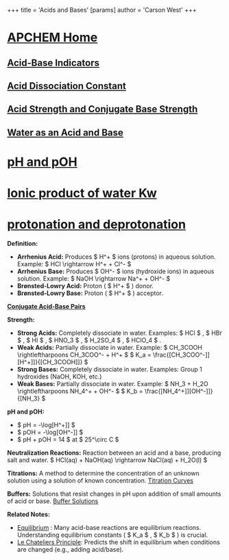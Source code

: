 +++
 title = 'Acids and Bases'
[params]
	author = 'Carson West'
+++
# [APCHEM Home](./../apchem-home/)

## [Acid-Base Indicators](./../acid-base-indicators/)

## [Acid Dissociation Constant](./../acid-dissociation-constant/)
## [Acid Strength and Conjugate Base Strength](./../acid-strength-and-conjugate-base-strength/)
## [Water as an Acid and Base](./../water-as-an-acid-and-base/)
# [pH and pOH](./../ph-and-poh/)
# [Ionic product of water Kw](./../ionic-product-of-water-kw/)
# [protonation and deprotonation](./../protonation-and-deprotonation/)
**Definition:**

* **Arrhenius Acid:** Produces  $ H^+ $  ions (protons) in aqueous solution.  Example:  $ HCl \rightarrow H^+ + Cl^- $ 
* **Arrhenius Base:** Produces  $ OH^- $  ions (hydroxide ions) in aqueous solution. Example:  $ NaOH \rightarrow Na^+ + OH^- $ 
* **Brønsted-Lowry Acid:**  Proton ( $ H^+ $ ) donor.
* **Brønsted-Lowry Base:** Proton ( $ H^+ $ ) acceptor.

**[Conjugate Acid-Base Pairs](./../conjugate-acid-base-pairs/)**

**Strength:**

* **Strong Acids:** Completely dissociate in water. Examples:  $ HCl $ ,  $ HBr $ ,  $ HI $ ,  $ HNO_3 $ ,  $ H_2SO_4 $ ,  $ HClO_4 $ .
* **Weak Acids:** Partially dissociate in water.  Example:  $ CH_3COOH \rightleftharpoons CH_3COO^- + H^+ $     $ K_a = \frac{[CH_3COO^-]][H^+]]}{[CH_3COOH]]} $ 
* **Strong Bases:** Completely dissociate in water. Examples: Group 1 hydroxides (NaOH, KOH, etc.)
* **Weak Bases:** Partially dissociate in water. Example:  $ NH_3 + H_2O \rightleftharpoons NH_4^+ + OH^- $    $ K_b = \frac{[NH_4^+]][OH^-]]}{[NH_3} $ 


**pH and pOH:**

*  $ pH = -\log[H^+]] $ 
*  $ pOH = -\log[OH^-]] $ 
*  $ pH + pOH = 14 $  at  $ 25^\circ C $ 

**Neutralization Reactions:** Reaction between an acid and a base, producing salt and water.
 $ HCl(aq) + NaOH(aq) \rightarrow NaCl(aq) + H_2O(l) $ 

**Titrations:**  A method to determine the concentration of an unknown solution using a solution of known concentration.  [Titration Curves](./../titration-curves/)

**Buffers:** Solutions that resist changes in pH upon addition of small amounts of acid or base.  [Buffer Solutions](./../buffer-solutions/)

**Related Notes:**

* [Equilibrium](./../equilibrium/) :  Many acid-base reactions are equilibrium reactions. Understanding equilibrium constants ( $ K_a $ ,  $ K_b $ ) is crucial.
* [Le Chateliers Principle](./../le-chateliers-principle/):  Predicts the shift in equilibrium when conditions are changed (e.g., adding acid/base).


